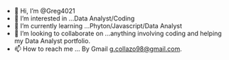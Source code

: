 - 👋 Hi, I’m @Greg4021
- 👀 I’m interested in ...Data Analyst/Coding
- 🌱 I’m currently learning ...Phyton/Javascript/Data Analyst
- 💞️ I’m looking to collaborate on ...anything involving coding and helping my Data Analyst portfolio. 
- 📫 How to reach me ... By Gmail g.collazo98@gmail.com. 

<!---
Greg4021/Greg4021 is a ✨ special ✨ repository because its `README.md` (this file) appears on your GitHub profile.
You can click the Preview link to take a look at your changes.
--->
